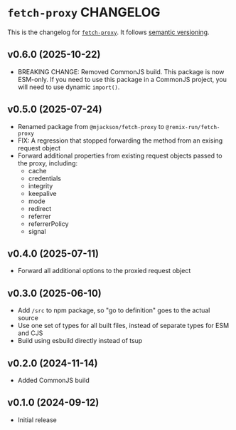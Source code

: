 # `fetch-proxy` CHANGELOG

This is the changelog for [`fetch-proxy`](https://github.com/remix-run/remix/tree/main/packages/fetch-proxy). It follows [semantic versioning](https://semver.org/).

## v0.6.0 (2025-10-22)

- BREAKING CHANGE: Removed CommonJS build. This package is now ESM-only. If you need to use this package in a CommonJS project, you will need to use dynamic `import()`.

## v0.5.0 (2025-07-24)

- Renamed package from `@mjackson/fetch-proxy` to `@remix-run/fetch-proxy`
- FIX: A regression that stopped forwarding the method from an exising request object
- Forward additional properties from existing request objects passed to the proxy, including:
  - cache
  - credentials
  - integrity
  - keepalive
  - mode
  - redirect
  - referrer
  - referrerPolicy
  - signal

## v0.4.0 (2025-07-11)

- Forward all additional options to the proxied request object

## v0.3.0 (2025-06-10)

- Add `/src` to npm package, so "go to definition" goes to the actual source
- Use one set of types for all built files, instead of separate types for ESM and CJS
- Build using esbuild directly instead of tsup

## v0.2.0 (2024-11-14)

- Added CommonJS build

## v0.1.0 (2024-09-12)

- Initial release
